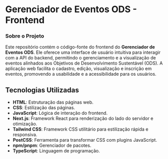 # Gerenciador de Eventos ODS - Frontend

### Sobre o Projeto

Este repositório contém o código-fonte do frontend do **Gerenciador de Eventos ODS**. Ele oferece uma interface de usuário intuitiva para interagir com a API do backend, permitindo o gerenciamento e a visualização de eventos alinhados aos Objetivos de Desenvolvimento Sustentável (ODS). A aplicação web facilita o cadastro, edição, visualização e inscrição em eventos, promovendo a usabilidade e a acessibilidade para os usuários.

## Tecnologias Utilizadas

  * **HTML**: Estruturação das páginas web.
  * **CSS**: Estilização das páginas.
  * **JavaScript**: Lógica de interação do frontend.
  * **Next.js**: Framework React para renderização do lado do servidor e otimização. 
  * **Tailwind CSS**: Framework CSS utilitário para estilização rápida e responsiva.
  * **PostCSS**: Ferramenta para transformar CSS com plugins JavaScript.
  * **npm/pnpm**: Gerenciador de pacotes.
  * **TypeScript**: Linguagem de programação. 

